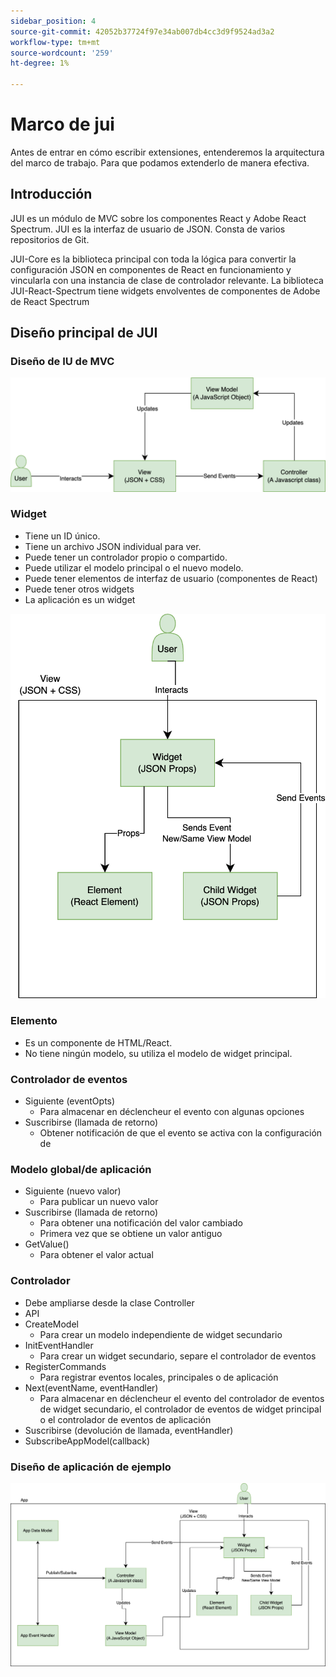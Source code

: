 ```yaml
---
sidebar_position: 4
source-git-commit: 42052b37724f97e34ab007db4cc3d9f9524ad3a2
workflow-type: tm+mt
source-wordcount: '259'
ht-degree: 1%

---
```


# Marco de jui

Antes de entrar en cómo escribir extensiones, entenderemos la arquitectura del marco de trabajo.
Para que podamos extenderlo de manera efectiva.

## Introducción

JUI es un módulo de MVC sobre los componentes React y Adobe React Spectrum. JUI es la interfaz de usuario de JSON. Consta de varios repositorios de Git.

JUI-Core es la biblioteca principal con toda la lógica para convertir la configuración JSON en componentes de React en funcionamiento y vincularla con una instancia de clase de controlador relevante.
La biblioteca JUI-React-Spectrum tiene widgets envolventes de componentes de Adobe de React Spectrum

## Diseño principal de JUI

### Diseño de IU de MVC

![Texto alternativo](./imgs/jui-mvc-flow.png)

### Widget

- Tiene un ID único.
- Tiene un archivo JSON individual para ver.
- Puede tener un controlador propio o compartido.
- Puede utilizar el modelo principal o el nuevo modelo.
- Puede tener elementos de interfaz de usuario (componentes de React)
- Puede tener otros widgets
- La aplicación es un widget

![Texto alternativo](./imgs/jui-widget.png)

### Elemento

- Es un componente de HTML/React.
- No tiene ningún modelo, su utiliza el modelo de widget principal.

### Controlador de eventos

- Siguiente (eventOpts)
   - Para almacenar en déclencheur el evento con algunas opciones
- Suscribirse (llamada de retorno)
   - Obtener notificación de que el evento se activa con la configuración de

### Modelo global/de aplicación

- Siguiente (nuevo valor)
   - Para publicar un nuevo valor
- Suscribirse (llamada de retorno)
   - Para obtener una notificación del valor cambiado
   - Primera vez que se obtiene un valor antiguo
- GetValue()
   - Para obtener el valor actual

### Controlador

- Debe ampliarse desde la clase Controller
- API
- CreateModel
   - Para crear un modelo independiente de widget secundario
- InitEventHandler
   - Para crear un widget secundario, separe el controlador de eventos
- RegisterCommands
   - Para registrar eventos locales, principales o de aplicación
- Next(eventName, eventHandler)
   - Para almacenar en déclencheur el evento del controlador de eventos de widget secundario, el controlador de eventos de widget principal o el controlador de eventos de aplicación
- Suscribirse (devolución de llamada, eventHandler)
- SubscribeAppModel(callback)

### Diseño de aplicación de ejemplo

![Texto alternativo](./imgs/jui-sample-app.png)
